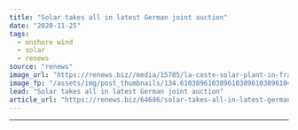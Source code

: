 ```yaml
---
title: "Solar takes all in latest German joint auction"
date: "2020-11-25"
tags: 
  - onshore wind
  - solar
  - renews
source: "renews"
image_url: "https://renews.biz//media/15785/la-coste-solar-plant-in-france-credit-baywa.jpg?mode=crop&width=770&heightratio=0.6103896103896103896103896104&slimmage=true"
image_fp: "/assets/img/post_thumbnails/134.6103896103896103896103896104&slimmage=true"
lead: "Solar takes all in latest German joint auction"
article_url: "https://renews.biz/64686/solar-takes-all-in-latest-german-auction/"
---
```


---
